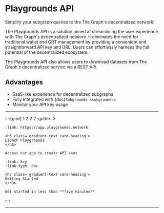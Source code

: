 # Playgrounds API
Simplify your subgraph queries to the The Graph's decentralized network!

The Playgrounds API is a solution aimed at streamlining the user experience with The Graph's decentralized network. It eliminates the need for traditional wallet and GRT management by providing a convenient and straightforward API key and URL. Users can effortlessly harness the full potential of the decentralized ecosystem.

The Playgrounds API also allows users to download datasets from The Graph's decentralized service via a REST API.

## Advantages

- SaaS-like experience for decentralized subgraphs
- Fully Integrated with {doc}`Subgrounds <subgrounds>`
- Monitor your API key usage


----

::::{grid} 1 2 2 2
:gutter: 3

```{grid-item-card}
:link: https://app.playgrounds.network

<h3 class='gradient-text card-heading'>
Launch Playgrounds
</h3>

Access our app to create API keys
```

```{grid-item-card}
:link: key
:link-type: doc

<h3 class='gradient-text card-heading'>
Getting Started
</h3>

Get started in less than **five minutes**
```

::::

----
